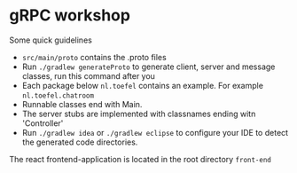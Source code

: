 # gRPC workshop

Some quick guidelines
* `src/main/proto` contains the .proto files   
* Run `./gradlew generateProto` to generate client, server and message classes, run this command after you  
* Each package below `nl.toefel` contains an example. For example `nl.toefel.chatroom`
* Runnable classes end with Main.
* The server stubs are implemented with classnames ending witn 'Controller'
* Run `./gradlew idea` or `./gradlew eclipse` to configure your IDE to detect the generated code directories.
     
The react frontend-application is located in the root directory `front-end`
     
